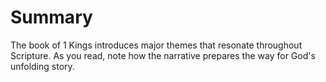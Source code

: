 # Summary

The book of 1 Kings introduces major themes that resonate throughout Scripture. As you read, note how the narrative prepares the way for God's unfolding story.

